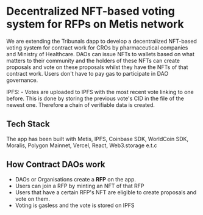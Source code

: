 # Decentralized NFT-based voting system for RFPs on Metis network

We are extending the Tribunals dapp to develop a decentralized NFT-based voting system for contract work for CROs by pharmaceutical companies and Ministry of Healthcare. DAOs can issue NFTs to wallets based on what matters to their community and the holders of these NFTs can create proposals and vote on these proposals whilst they have the NFTs of that contract work.
Users don't have to pay gas to participate in DAO governance.

IPFS:  - Votes are uploaded to IPFS with the most recent vote linking to one before. This is done by storing the previous vote's CID in the file of the newest one. Therefore a chain of verifiable data is created.


## Tech Stack

The app has been built with Metis, IPFS, Coinbase SDK, WorldCoin SDK, Moralis, Polygon Mainnet, Vercel, React, Web3.storage e.t.c


## How Contract DAOs work

 - DAOs or Organisations create a **RFP** on the app. 
 - Users can join a RFP by minting an NFT of that RFP
 - Users that have a certain RFP's NFT are eligible to create proposals and vote on them. 
 - Voting is gasless and the vote is stored on IPFS
 
